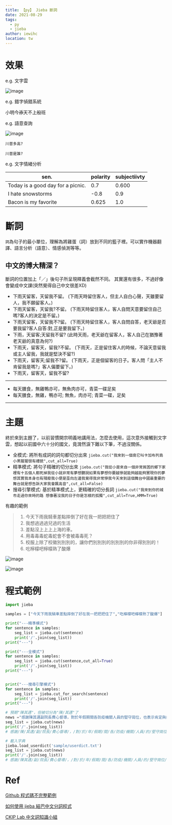 ```yaml
---
title: 【py】 Jieba 斷詞
date: 2021-08-29
tags: 
  - py
  - jieba
author: iewihc
location: tw  
---
```



# 效果

e.g. 文字雲

![image](https://user-images.githubusercontent.com/53833171/131240320-b76f8730-e77f-406b-8522-48d2ef5a3e3b.png)

e.g. 錯字偵錯系統

小明今~~添~~天不上~~般~~班

e.g. 語意查詢

![image](https://user-images.githubusercontent.com/53833171/131240573-b9bb4f97-0ec3-4767-ba96-41d164f3983f.png)


`川普多高?`

`川普是誰?`



e.g. 文字情緒分析


|sen.|polarity|subjectiivty|
|---|---|---|
|Today is a good day for a picnic.| 0.7 | 0.600|
|I hate snowstorms| -0.8| 0.9|
|Bacon is my favorite| 0.625 | 1.0



# 斷詞

`詞`為句子的最小單位，理解為將雞蛋（詞）放到不同的籃子裡。可以實作機器翻譯、語言分析（語意）、情感偵測等等。

## 中文的博大精深？

斷詞的位置加上「／」後句子所呈現釋義會截然不同。
其實還有很多，不過好像會變成中文課(突然覺得自己中文很差XD)

- 下雨天留客，天留我不留。
(下雨天時留住客人，但主人自白心聲，天雖要留人，我不願留客人。)
- 下雨天留客，天留我?不留。
(下雨天時留住客人，客人自問天意要留住自己嗎?客人的決定是不留。)
- 下雨天留客，天留我不?留。
(下雨天時留住客人，客人自問自答，老天爺是否要我留?客人自答:對,正是要我留下。)
- 下雨，天留客;天留我不留?
(此時天雨，老天爺在留客人，客人自己在猶豫著老天爺的真意為何?)
- 下雨天，留客天，留我?不留。
(下雨天，正是留住客人的時候，不論天意留我或主人留我，我就是堅決不留?)
- 下雨天，留客天;留我不?留。
(下雨天，正是個留客的日子。客人問「主人不肯留我是嗎?」客人偏要留下。)
- 下雨天，留客天，留我不留?

---

- 每天膳食，無雞鴨亦可，無魚肉亦可，青菜一碟足矣
- 每天膳食，無雞，鴨亦可; 無魚，肉亦可; 青菜一碟，足矣

---

# 主題

終於來到主題了，以前習慣開宗明義地講用法，怎麼去使用，這次意外接觸到文字雲，想起以前國中六十分的國文，竟潸然淚下難以下筆，不過沒關係。


- 全模式: 將所有成詞的詞句都切分出來
`jieba.cut("我來到一個島它叫卡加布列島小黑猩猩很有禮貌",cut_all=True)`
- 精準模式: 將句子精確的切分出來
`jieba.cut("我從小是來自一個非常貧困的鄉下家裡有十五個人都死掉我從小就非常有夢想聽說如果有夢想你要越慘就能夠越能夠實現你的夢想其實我本身也有殘廢我小便是歪向左邊我覺得我非常慘我今天來到這個舞台中國最重要的舞台就是想告訴大家我會飆高音",cut_all=False)`
- 搜尋引擎模式: 基於精準模式上，更精確的切分長詞
`jieba.cut("我來到你的城市走過你來時的路 想像著沒我的日子你是怎樣的孤獨",cut_all=True,HMM=True)`

有趣的範例
> 1. 今天下雨我騎車差點摔倒了好在我一把把把住了
> 2. 我想過過過兒過的生活
> 3. 差點沒上上上上海的車。
> 4. 用毒毒毒蛇毒蛇會不會被毒毒死？
> 5. 校服上除了校徽別別別的，讓你們別別別的別別別的你非得別別的！
> 6. 吃檸檬吧檸檬熟了酸爆

![image](https://user-images.githubusercontent.com/53833171/131243357-5cb5b87f-744a-4540-9be6-b934fed9396b.png)


![image](https://user-images.githubusercontent.com/53833171/131243373-129bba23-16be-4069-8fd6-8b45f3122047.png)


# 程式範例
```py
import jieba

samples = ["今天下雨我騎車差點摔倒了好在我一把把把住了","吃檸檬吧檸檬熟了酸爆"]

print("---精準模式")
for sentence in samples:
    seg_list = jieba.cut(sentence)
    print('/'.join(seg_list))
print("---")

print("---全模式")
for sentence in samples:
    seg_list = jieba.cut(sentence,cut_all=True)
    print('/'.join(seg_list))
print("---")


print("---搜尋引擎模式")
for sentence in samples:
    seg_list = jieba.cut_for_search(sentence)
    print('/'.join(seg_list))
print("---")

# 預期"陳其邁"，但被切分為"陳/其邁"了
news ="感謝陳其邁副院長費心督導，對於年假期間各防疫機關人員的堅守崗位，也表示肯定與感謝。"
seg_list = jieba.cut(news)
print('/'.join(seg_list))
# 感謝/陳/其邁/副/院長/費心督導/，/對/於/年/假期/間/各/防疫/機關/人員/的/堅守崗位/，/也/表示/肯定/與/感謝/。

# 載入字典
jieba.load_userdict('sample/userdict.txt')
seg_list = jieba.cut(news)
print('/'.join(seg_list))
# 感謝/陳其邁/副/院長/費心督導/，/對/於/年/假期/間/各/防疫/機關/人員/的/堅守崗位/，/也/表示/肯定/與/感謝/。
```


# Ref
[Github 程式碼不完整範例](https://github.com/iewihc/py-jieba-tutorial)

[如何使用 jieba 結巴中文分詞程式
](https://blog.fukuball.com/%E5%A6%82%E4%BD%95%E4%BD%BF%E7%94%A8-jieba-%E7%B5%90%E5%B7%B4%E4%B8%AD%E6%96%87%E5%88%86%E8%A9%9E%E7%A8%8B%E5%BC%8F/)

[CKIP Lab 中文詞知識小組](https://ckip.iis.sinica.edu.tw/demo)
